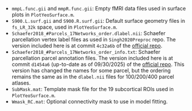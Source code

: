 - `mmpL.func.gii` and `mmpR.func.gii`: Empty fMRI data files used in surface plots in `PlotYeoSurface.m`.
- `S900.L.surf.gii` and `S900.R.surf.gii`: Default surface geometry files in `fs_LR_32k` space, used in `PlotYeoSurface.m`.
- `Schaefer2018_#Parcels_17Networks_order.dlabel.nii`: Schaefer parcellation vertex label files as used in `Singh2020Preproc` repo. The version included here is at commit `4c32a6b` of the [official repo](https://github.com/ThomasYeoLab/CBIG/tree/master/stable_projects/brain_parcellation/Schaefer2018_LocalGlobal).
- `Schaefer2018_#Parcels_17Networks_order_info.txt`: Schaefer parcellation parcel annotation files. The version included here is at commit `d1454a6` (up-to-date as of 09/30/2025) of the [official repo](https://github.com/ThomasYeoLab/CBIG/tree/master/stable_projects/brain_parcellation/Schaefer2018_LocalGlobal). This version has changed the names for some parcel, but the ordering remains the same as in the `dlabel.nii` files for 100/200/400 parcel atlases.
- `SubMask.mat`: Template mask file for the 19 subcortical ROIs used in `PlotYeoSurface.m`.
- `Wmask_RC.mat`: Optional connectivity mask to use in model fitting.
